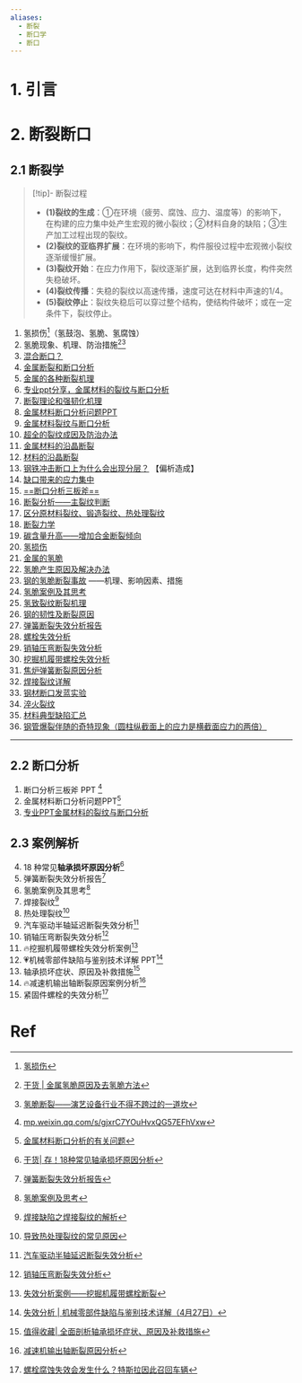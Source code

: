 ```yaml
---
aliases:
  - 断裂
  - 断口学
  - 断口
---
```

# 1. 引言 

# 2. 断裂断口 
## 2.1 断裂学 
> [!tip]- 断裂过程
> - **(1)裂纹的生成**：①在环境（疲劳、腐蚀、应力、温度等）的影响下，在构建的应力集中处产生宏观的微小裂纹；②材料自身的缺陷；③生产加工过程出现的裂纹。
> - **(2)裂纹的亚临界扩展**：在环境的影响下，构件服役过程中宏观微小裂纹逐渐缓慢扩展。
> - **(3)裂纹开始**：在应力作用下，裂纹逐渐扩展，达到临界长度，构件突然失稳破坏。
> - **(4)裂纹传播**：失稳的裂纹以高速传播，速度可达在材料中声速的1/4。
> - **(5)裂纹停止**：裂纹失稳后可以穿过整个结构，使结构件破坏；或在一定条件下，裂纹停止。

1. 氢损伤[^1]（氢鼓泡、氢脆、氢腐蚀）
2. 氢脆现象、机理、防治措施[^2][^3]
3. [混合断口？](https://mp.weixin.qq.com/s/N_ryO-KPRjK_UzySvhJ7TQ)
4.  [金属断裂和断口分析](https://mp.weixin.qq.com/s/Smjg_90kz3BrHr5dSLDMxA)
5. [金属的各种断裂机理](https://mp.weixin.qq.com/s/r7y-pmCpWv5Svai0H8Y4dw) 
6. [专业ppt分享，金属材料的裂纹与断口分析](https://mp.weixin.qq.com/s/ZekhaDswyqxux4GVxTs8XA)
7. [断裂理论和强韧化机理](https://mp.weixin.qq.com/s/zG3282ZA9xUTeqft8_BQjQ)
8. [金属材料断口分析问题PPT](https://mp.weixin.qq.com/s/OwGJqwe6_ips66MtSeLtrg)
9. [金属材料裂纹与断口分析](https://mp.weixin.qq.com/s/it--PzgbOEAFeJY9e_rXlQ)
10. [超全的裂纹成因及防治办法](https://mp.weixin.qq.com/s/4yEPOcIXEkri6LPQ5wBVyg)
11. [金属材料的沿晶断裂](https://mp.weixin.qq.com/s/EHY5f6GIlOVJjKl1ibqzhQ)
12. [材料的沿晶断裂](https://mp.weixin.qq.com/s/R49NfstzdFTwdcYJ9YTmXg)
13. [钢铁冲击断口上为什么会出现分层？](https://mp.weixin.qq.com/s/HjyexmkxW8YMrRM6VSpAoQ) 【偏析造成】
14. [缺口带来的应力集中](https://mp.weixin.qq.com/s/8TOIsbn-qoHWGhyxSUF62A)
15.  [==断口分析三板斧==](https://mp.weixin.qq.com/s/P_SQtw2WIZgVJNYYtL8YzA)
16. [断裂分析——主裂纹判断](https://mp.weixin.qq.com/s/uMQXpuPMKsinEer0lFYwtQ)
17. [区分原材料裂纹、锻造裂纹、热处理裂纹](https://mp.weixin.qq.com/s/vLlApIf3l2C-82eMB6tFxA)
18. [断裂力学](https://mp.weixin.qq.com/s/4X-D0hJp1dGNsuYQQqqyeQ)
19. [碳含量升高——增加合金断裂倾向](https://mp.weixin.qq.com/s/aRnmX_OmDhkMV2zaxRtZxQ)
20. [氢损伤]( https://mp.weixin.qq.com/s/tu37W_2oStkDXlQyqgfONg )
21. [金属的氢脆 ](https://mp.weixin.qq.com/s?__biz=MzI4MjM5MjEwMg==&mid=2247483673&idx=1&sn=38d53b02aebe57f75c288aeee3664bc2&scene=19#wechat_redirect)
22. [氢脆产生原因及解决办法](https://mp.weixin.qq.com/s/EDASjDQB6F_UZFJDxMJIvA)
23. [钢的氢脆断裂事故](https://mp.weixin.qq.com/s/1ZHiXcNxvJy4KvdFrDXrgQ) ——机理、影响因素、措施
24. [氢脆案例及其思考](https://mp.weixin.qq.com/s/DJzkZKMVuaq1j4eyb3Wlhw)
25. [氢致裂纹断裂机理 ](https://mp.weixin.qq.com/s/BNKm0rGeHKzIAPu9DY_k-A)
26. [钢的韧性及断裂原因](https://mp.weixin.qq.com/s/SKpOiQgI_XCZ8B4_AnA7zQ)
27. [弹簧断裂失效分析报告](https://mp.weixin.qq.com/s/vIoafAzOw7SKr9AsuMT7jw)
28. [螺栓失效分析](https://mp.weixin.qq.com/s/RdvaqjG9NYREo8lkugC6gg)
29. [销轴压弯断裂失效分析](https://mp.weixin.qq.com/s/HFffIJWFDQU0SSgU_5MUbA)
30. [挖掘机履带螺栓失效分析](https://mp.weixin.qq.com/s/KkgKebsosnARWeWLdRWGoA)
31. [焦炉弹簧断裂原因分析](https://mp.weixin.qq.com/s/Meyes2GeeSLujQ1_h_EfEg)
32. [焊接裂纹详解](https://mp.weixin.qq.com/s/ODT415uDr7HESuMUl-FLoA)
33. [钢材断口发蓝实验](https://mp.weixin.qq.com/s/5-i4xHSPDEJOU1nb9-f7cg)
34. [淬火裂纹](https://mp.weixin.qq.com/s/pBeQonYT6S5riITyQys-Uw)
35. [材料典型缺陷汇总](https://mp.weixin.qq.com/s/AjZHxat-yzPixCCHTjJXRA)
36. [钢管爆裂伴随的奇特现象（圆柱纵截面上的应力是横截面应力的两倍）](https://mp.weixin.qq.com/s/HjCDT8q3njL2JjrM2g-yfQ)
----
## 2.2 断口分析 
1. 断口分析三板斧 PPT [^4]
2. 金属材料断口分析问题PPT[^5]
3. [专业PPT金属材料的裂纹与断口分析](https://mp.weixin.qq.com/s/MtuKOw_rbWDVo7syLOAJzg)



## 2.3 案例解析 
4. 18 种常见**轴承损坏原因分析**[^6]
5. 弹簧断裂失效分析报告[^7]
6. 氢脆案例及其思考[^8]
7. 焊接裂纹[^9]
8. 热处理裂纹[^10]
9. 汽车驱动半轴延迟断裂失效分析[^11]
10. 销轴压弯断裂失效分析[^12]
11. 🔥挖掘机履带螺栓失效分析案例[^13]
12. 💗机械零部件缺陷与鉴别技术详解 PPT[^14]
13. 轴承损坏症状、原因及补救措施[^15]
14. 🔥减速机输出轴断裂原因案例分析[^17]
15. 紧固件螺栓的失效分析[^16]
# Ref 

[^1]: [氢损伤](https://mp.weixin.qq.com/s/tu37W_2oStkDXlQyqgfONg)
[^2]: [干货 | 金属氢脆原因及去氢脆方法](https://mp.weixin.qq.com/s/d7WeDkSaxW9HCbbOeC8Jug)

[^3]: [氢脆断裂——演艺设备行业不得不跨过的一道坎](https://mp.weixin.qq.com/s/raxgR7md2ZW7t5p_CfTR4A)
[^4]: [mp.weixin.qq.com/s/gjxrC7YOuHvxQG57EFhVxw](https://mp.weixin.qq.com/s/gjxrC7YOuHvxQG57EFhVxw)

[^5]: [金属材料断口分析的有关问题](https://mp.weixin.qq.com/s/-EP6dbkHP8UABth6vK17ug)
[^6]: [干货| 存！18种常见轴承损坏原因分析](https://mp.weixin.qq.com/s/5qCCZTnHh4sk8comD0U7ig)
[^7]: [弹簧断裂失效分析报告](https://mp.weixin.qq.com/s/vIoafAzOw7SKr9AsuMT7jw)
[^8]: [氢脆案例及思考](https://mp.weixin.qq.com/s/DJzkZKMVuaq1j4eyb3Wlhw)
[^9]: [焊接缺陷之焊接裂纹的解析](https://mp.weixin.qq.com/s/m7hq_XHeoHqnr7kGZE-k9A)
[^10]: [导致热处理裂纹的常见原因](https://mp.weixin.qq.com/s/W1RTj2VuyzG4L2oSKvy6RQ)
[^11]: [汽车驱动半轴延迟断裂失效分析](https://mp.weixin.qq.com/s/GePzAwltTKJnf7XKa1NnIg)
[^12]: [销轴压弯断裂失效分析](https://mp.weixin.qq.com/s/HFffIJWFDQU0SSgU_5MUbA)
[^13]: [失效分析案例——挖掘机履带螺栓断裂](https://mp.weixin.qq.com/s/KkgKebsosnARWeWLdRWGoA)

[^14]: [失效分析 | 机械零部件缺陷与鉴别技术详解（4月27日）](https://mp.weixin.qq.com/s/hE3TQ9tkWXcj8xa8BZJmSg)
[^15]: [值得收藏| 全面剖析轴承损坏症状、原因及补救措施](https://mp.weixin.qq.com/s/62ANa-AUZttj019s-BItog)
[^16]: [螺栓腐蚀失效会发生什么？特斯拉因此召回车辆](https://mp.weixin.qq.com/s/RdvaqjG9NYREo8lkugC6gg)

[^17]: [减速机输出轴断裂原因分析](https://mp.weixin.qq.com/s/YCWzyeXfKJ-cAs4eoAGb5A)

